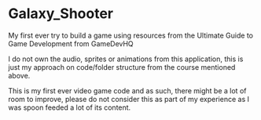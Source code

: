 # Galaxy_Shooter
My first ever try to build a game using resources from the Ultimate Guide to Game Development from GameDevHQ

I do not own the audio, sprites or animations from this application, this is just my approach on code/folder structure from the course mentioned above.

This is my first ever video game code and as such, there might be a lot of room to improve, please do not consider this as part of my experience as I was spoon feeded a lot of its content.
